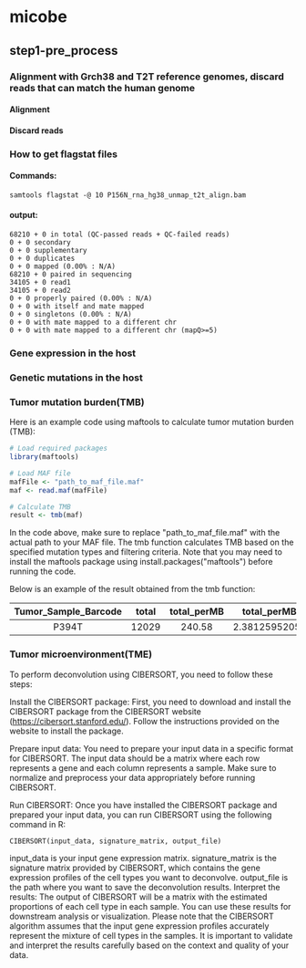 # micobe
## step1-pre_process

### Alignment with Grch38 and T2T reference genomes, discard reads that can match the human genome
#### Alignment


#### Discard reads


### How to get flagstat files
#### Commands:
```shell
samtools flagstat -@ 10 P156N_rna_hg38_unmap_t2t_align.bam
```
#### output:
```shell
68210 + 0 in total (QC-passed reads + QC-failed reads)
0 + 0 secondary
0 + 0 supplementary
0 + 0 duplicates
0 + 0 mapped (0.00% : N/A)
68210 + 0 paired in sequencing
34105 + 0 read1
34105 + 0 read2
0 + 0 properly paired (0.00% : N/A)
0 + 0 with itself and mate mapped
0 + 0 singletons (0.00% : N/A)
0 + 0 with mate mapped to a different chr
0 + 0 with mate mapped to a different chr (mapQ>=5)
```


### Gene expression in the host





### Genetic mutations in the host



### Tumor mutation burden(TMB)
Here is an example code using maftools to calculate tumor mutation burden (TMB):
```R
# Load required packages
library(maftools)

# Load MAF file
mafFile <- "path_to_maf_file.maf"
maf <- read.maf(mafFile)

# Calculate TMB
result <- tmb(maf)
```
In the code above, make sure to replace "path_to_maf_file.maf" with the actual path to your MAF file. The tmb function calculates TMB based on the specified mutation types and filtering criteria. 
Note that you may need to install the maftools package using install.packages("maftools") before running the code.

Below is an example of the result obtained from the tmb function:

| Tumor_Sample_Barcode | total | total_perMB | total_perMB_log |
| :-----: |:-------:|:-----:|:--------:|
|P394T | 12029 | 240.58 | 2.38125952054885 |


### Tumor microenvironment(TME)
To perform deconvolution using CIBERSORT, you need to follow these steps:

Install the CIBERSORT package: First, you need to download and install the CIBERSORT package from the CIBERSORT website (https://cibersort.stanford.edu/). Follow the instructions provided on the website to install the package.

Prepare input data: You need to prepare your input data in a specific format for CIBERSORT. The input data should be a matrix where each row represents a gene and each column represents a sample. Make sure to normalize and preprocess your data appropriately before running CIBERSORT.

Run CIBERSORT: Once you have installed the CIBERSORT package and prepared your input data, you can run CIBERSORT using the following command in R:

```shell
CIBERSORT(input_data, signature_matrix, output_file)
```

input_data is your input gene expression matrix.
signature_matrix is the signature matrix provided by CIBERSORT, which contains the gene expression profiles of the cell types you want to deconvolve.
output_file is the path where you want to save the deconvolution results.
Interpret the results: The output of CIBERSORT will be a matrix with the estimated proportions of each cell type in each sample. You can use these results for downstream analysis or visualization.
Please note that the CIBERSORT algorithm assumes that the input gene expression profiles accurately represent the mixture of cell types in the samples. It is important to validate and interpret the results carefully based on the context and quality of your data.